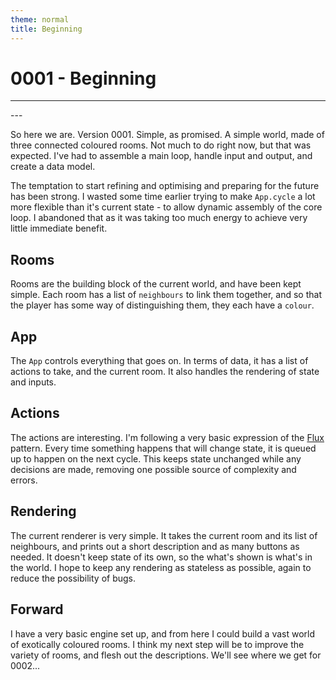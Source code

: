 ```yaml
---
theme: normal
title: Beginning
---
```


0001 - Beginning
=

---
<div id='view'></div>
<div id='actions'></div>
<script type="text/javascript" src="{{ '/assets/0001/app.js' | relative_url }}">
</script>
<link rel='stylesheet' href="{{ '/assets/0001/app.css' | relative_url }}"/>
---

So here we are. Version 0001. Simple, as promised. A simple world, made of three connected coloured rooms. Not much to do right now, but that was expected. I've had to assemble a main loop, handle input and output, and create a data model.

The temptation to start refining and optimising and preparing for the future has been strong. I wasted some time earlier trying to make `App.cycle` a lot more flexible than it's current state - to allow dynamic assembly of the core loop. I abandoned that as it was taking too much energy to achieve very little immediate benefit.

Rooms
-
Rooms are the building block of the current world, and have been kept simple. Each room has a list of `neighbours` to link them together, and so that the player has some way of distinguishing them, they each have a `colour`.

App
-
The `App` controls everything that goes on. In terms of data, it has a list of actions to take, and the current room. It also handles the rendering of state and inputs.

Actions 
-
The actions are interesting. I'm following a very basic expression of the [Flux](https://facebook.github.io/flux/) pattern. Every time something happens that will change state, it is queued up to happen on the next cycle. This keeps state unchanged while any decisions are made, removing one possible source of complexity and errors.

Rendering
-
The current renderer is very simple. It takes the current room and its list of neighbours, and prints out a short description and as many buttons as needed. It doesn't keep state of its own, so the what's shown is what's in the world. I hope to keep any rendering as stateless as possible, again to reduce the possibility of bugs.

Forward
-
I have a very basic engine set up, and from here I could build a vast world of exotically coloured rooms. I think my next step will be to improve the variety of rooms, and flesh out the descriptions. We'll see where we get for 0002...
